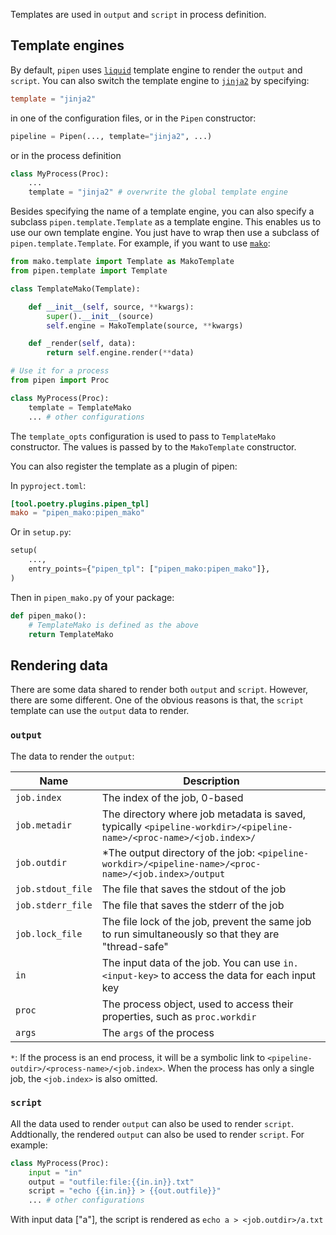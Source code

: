 Templates are used in `output` and `script` in process definition.

## Template engines

By default, `pipen` uses [`liquid`][1] template engine to render the `output` and `script`. You can also switch the template engine to [`jinja2`][2] by specifying:

```toml
template = "jinja2"
```

in one of the configuration files, or in the `Pipen` constructor:

```python
pipeline = Pipen(..., template="jinja2", ...)
```

or in the process definition

```python
class MyProcess(Proc):
    ...
    template = "jinja2" # overwrite the global template engine
```

Besides specifying the name of a template engine, you can also specify a subclass `pipen.template.Template` as a template engine. This enables us to use our own template engine. You just have to wrap then use a subclass of `pipen.template.Template`. For example, if you want to use [`mako`][3]:

```python
from mako.template import Template as MakoTemplate
from pipen.template import Template

class TemplateMako(Template):

    def __init__(self, source, **kwargs):
        super().__init__(source)
        self.engine = MakoTemplate(source, **kwargs)

    def _render(self, data):
        return self.engine.render(**data)

# Use it for a process
from pipen import Proc

class MyProcess(Proc):
    template = TemplateMako
    ... # other configurations

```

The `template_opts` configuration is used to pass to `TemplateMako` constructor. The values is passed by to the `MakoTemplate` constructor.

You can also register the template as a plugin of pipen:

In `pyproject.toml`:

```toml
[tool.poetry.plugins.pipen_tpl]
mako = "pipen_mako:pipen_mako"
```

Or in `setup.py`:

```python
setup(
    ...,
    entry_points={"pipen_tpl": ["pipen_mako:pipen_mako"]},
)
```

Then in `pipen_mako.py` of your package:

```python
def pipen_mako():
    # TemplateMako is defined as the above
    return TemplateMako
```

## Rendering data

There are some data shared to render both `output` and `script`. However, there are some different. One of the obvious reasons is that, the `script` template can use the `output` data to render.

### `output`

The data to render the `output`:

|Name|Description|
|-|-|
|`job.index`|The index of the job, 0-based|
|`job.metadir`|The directory where job metadata is saved, typically `<pipeline-workdir>/<pipeline-name>/<proc-name>/<job.index>/`|
|`job.outdir`|*The output directory of the job: `<pipeline-workdir>/<pipeline-name>/<proc-name>/<job.index>/output`|
|`job.stdout_file`|The file that saves the stdout of the job|
|`job.stderr_file`|The file that saves the stderr of the job|
|`job.lock_file`|The file lock of the job, prevent the same job to run simultaneously so that they are "thread-safe"|
|`in`|The input data of the job. You can use `in.<input-key>` to access the data for each input key|
|`proc`|The process object, used to access their properties, such as `proc.workdir`|
|`args`|The `args` of the process|

`*`: If the process is an end process, it will be a symbolic link to `<pipeline-outdir>/<process-name>/<job.index>`. When the process has only a single job, the `<job.index>` is also omitted.

### `script`

All the data used to render `output` can also be used to render `script`. Addtionally, the rendered `output` can also be used to render `script`. For example:

```python
class MyProcess(Proc):
    input = "in"
    output = "outfile:file:{{in.in}}.txt"
    script = "echo {{in.in}} > {{out.outfile}}"
    ... # other configurations

```

With input data ["a"], the script is rendered as `echo a > <job.outdir>/a.txt`


[1]: https://github.com/pwwang/liquidpy
[2]: https://github.com/pallets/jinja
[3]: https://www.makotemplates.org/
